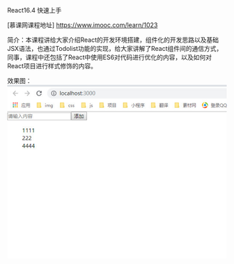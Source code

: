 React16.4 快速上手

[慕课网课程地址] https://www.imooc.com/learn/1023


简介：本课程讲给大家介绍React的开发环境搭建，组件化的开发思路以及基础JSX语法，也通过Todolist功能的实现，给大家讲解了React组件间的通信方式，同事，课程中还包括了React中使用ES6对代码进行优化的内容，以及如何对React项目进行样式修饰的内容。



效果图：
![Image text](https://raw.githubusercontent.com/leforyou/react_todoList/master/public/%E6%95%88%E6%9E%9C%E5%9B%BE.jpg)


